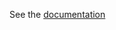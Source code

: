 See the [documentation](https://www.ibm.com/docs/en/tarm/latest?topic=configuration-data-ingestion-framework)
